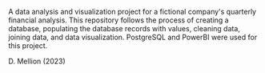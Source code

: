 A data analysis and visualization project for a fictional company's quarterly financial analysis. This repository follows the process of creating a database, populating the database records with values, cleaning data, joining data, and data visualization. PostgreSQL and PowerBI were used for this project.

D. Mellion (2023)
